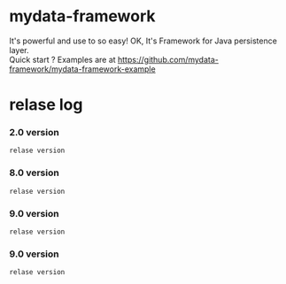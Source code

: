 # mydata-framework
 It's powerful and use to so easy!  OK, It's Framework for Java persistence layer.  
 Quick start ?  Examples are at https://github.com/mydata-framework/mydata-framework-example

# relase log
### 2.0 version
    relase version  
### 8.0 version
    relase version
### 9.0 version 
    relase version 
### 9.0 version 
    relase version 